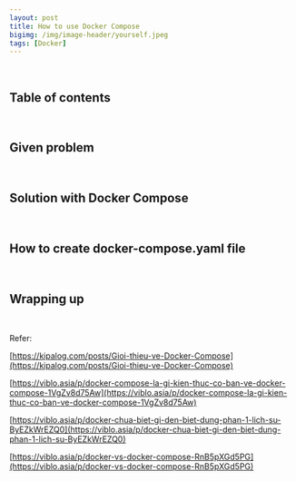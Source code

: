 ```yaml
---
layout: post
title: How to use Docker Compose
bigimg: /img/image-header/yourself.jpeg
tags: [Docker]
---
```




<br>

## Table of contents





<br>

## Given problem






<br>

## Solution with Docker Compose






<br>

## How to create docker-compose.yaml file



<br>

## Wrapping up




<br>

Refer:

[https://kipalog.com/posts/Gioi-thieu-ve-Docker-Compose](https://kipalog.com/posts/Gioi-thieu-ve-Docker-Compose)

[https://viblo.asia/p/docker-compose-la-gi-kien-thuc-co-ban-ve-docker-compose-1VgZv8d75Aw](https://viblo.asia/p/docker-compose-la-gi-kien-thuc-co-ban-ve-docker-compose-1VgZv8d75Aw)

[https://viblo.asia/p/docker-chua-biet-gi-den-biet-dung-phan-1-lich-su-ByEZkWrEZQ0](https://viblo.asia/p/docker-chua-biet-gi-den-biet-dung-phan-1-lich-su-ByEZkWrEZQ0)

[https://viblo.asia/p/docker-vs-docker-compose-RnB5pXGd5PG](https://viblo.asia/p/docker-vs-docker-compose-RnB5pXGd5PG)